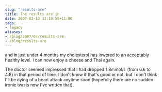 ```yaml
---
slug: "results-are"
title: The results are in
date: 2007-02-13 13:19:59+11:00
tags:
- legacy
aliases:
- /blog/2007/02/results-are
- /blog/results-are
---
```


and in just under 4 months my cholesterol has lowered to an acceptably healthy level. I can now enjoy a cheese and Thai again.

The doctor seemed impressed that I had dropped 1.8mmol/L (from 6.6 to 4.8) in that period of time. I don't know if that's good or not, but I don't think I'll be dying of a heart attack anytime soon (hopefully there are no sudden ironic twists now I've written that).
